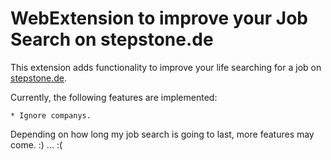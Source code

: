 # WebExtension to improve your Job Search on stepstone.de

This extension adds functionality to improve your life searching 
for a job on [stepstone.de](https://www.stepstone.de).

Currently, the following features are implemented:

    * Ignore companys.

Depending on how long my job search is going to last, more
features may come. :) ... :(

